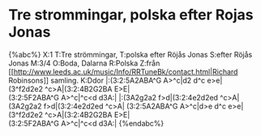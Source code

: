 # Tre strommingar, polska efter Rojas Jonas

{%abc%}
X:1
T:Tre strömmingar,
T:polska efter Röjås Jonas
S:efter Röjås Jonas
M:3/4
O:Boda, Dalarna
R:Polska
Z:från [[http://www.leeds.ac.uk/music/Info/RRTuneBk/contact.html|Richard Robinsons]] samling.
K:Ddor
|:(3:2:5A2ABA^G A>^c|d2 d^c e>e|\
(3^f2d2e2 ^c>A|(3:2:4B2G2BA E>E|\
(3:2:5F2ABA^G A>^c|^c<d d3A:|
|:(3A2g2a2 f>d|(3:2:4e2d2ed ^c>A|\
(3A2g2a2 f>d|(3:2:4e2d2ed ^c>A|
(3:2:5A2ABA^G A>^c|d>e d^c e>e|\
(3^f2d2e2 ^c>A|(3:2:4B2G2BA E>E|\
(3:2:5F2ABA^G A>^c|^c<d d3A:|
{%endabc%}

